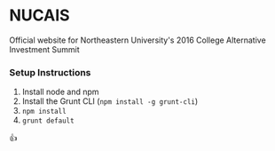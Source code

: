 # NUCAIS
Official website for Northeastern University's 2016 College Alternative Investment Summit

### Setup Instructions
1. Install node and npm
2. Install the Grunt CLI (`npm install -g grunt-cli`)
3. `npm install`
4. `grunt default`

:thumbsup:


